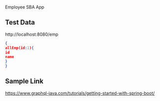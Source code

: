 Employee SBA App

## Test Data
http://localhost:8080/emp

```json
{
allEmp(id:1){
id
name
}
}
```

## Sample Link
https://www.graphql-java.com/tutorials/getting-started-with-spring-boot/
